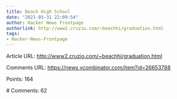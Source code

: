```yaml
---
title: Beach High School
date: "2021-03-31 22:09:54"
author: Hacker News Frontpage
authorlink: http://www2.cruzio.com/~beachhi/graduation.html
tags:
- Hacker-News-Frontpage
---
```


<p>Article URL: <a href="http://www2.cruzio.com/~beachhi/graduation.html">http://www2.cruzio.com/~beachhi/graduation.html</a></p>
<p>Comments URL: <a href="https://news.ycombinator.com/item?id=26653788">https://news.ycombinator.com/item?id=26653788</a></p>
<p>Points: 164</p>
<p># Comments: 62</p>
